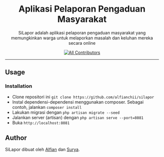 <h1 align="center">Aplikasi Pelaporan Pengaduan Masyarakat</h1>

<p align="center">SiLapor adalah aplikasi pelaporan pengaduan masyarakat yang memungkinkan warga untuk melaporkan masalah dan keluhan mereka secara online</p>

<div align="center">

[![All Contributors](https://img.shields.io/github/contributors/alfianchii/silapor)](https://github.com/alfianchii/silapor/graphs/contributors)

</div>

---

## Usage

### Installation

-   Clone repositori ini `git clone https://github.com/alfianchii/silapor`
-   Instal dependensi-dependensi menggunakan composer. Sebagai contoh, jalankan `composer install`
-   Lakukan migrasi dengan `php artisan migrate --seed`
-   Jalankan server (artisan) dengan `php artisan serve --port=8081`
-   Buka `http://localhost:8081`

## Author

SiLapor dibuat oleh <a href="https://instagram.com/alfianchii">Alfian</a> dan <a href="https://instagram.com/nata_ardhana">Surya</a>.
